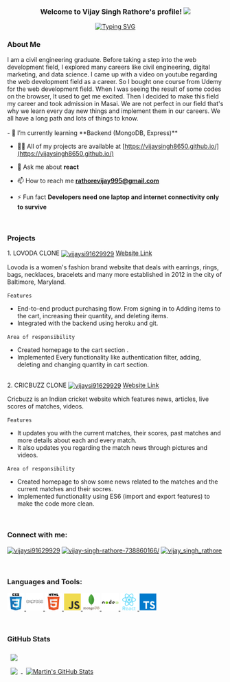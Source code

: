 


<h3 align="center">
  Welcome to Vijay Singh Rathore's profile!
  <img src="https://media.giphy.com/media/hvRJCLFzcasrR4ia7z/giphy.gif" width="28">
</h3>

<p align="center">
  <a href="https://github.com/VijaySingh8650/"><img src="https://readme-typing-svg.demolab.com?font=Fira+Code&pause=1000&width=435&lines=An+Aspiring+Full+Stack+Web+Developer" alt="Typing SVG" /></a>
</p>
<h3 align="left">About Me</h3>
I am a civil engineering graduate. Before taking a step into the web development field, I explored many careers like civil engineering, digital marketing, and data science. I came up with a video on youtube regarding the web development field as a career. So I bought one course from Udemy for the web development field. When I was seeing the result of some codes on the browser, It used to get me excited. Then I decided to make this field my career and took admission in Masai. 
We are not perfect in our field that's why we learn every day new things and implement them in our careers. We all have a long path and lots of things to know.
<br>
<br>
- 🌱 I’m currently learning **Backend (MongoDB, Express)**

- 👨‍💻 All of my projects are available at [https://vijaysingh8650.github.io/](https://vijaysingh8650.github.io/)

- 💬 Ask me about **react**

- 📫 How to reach me **rathorevijay995@gmail.com**

- ⚡ Fun fact **Developers need one laptop and internet connectivity only to survive**
<br>

<h3 align="left">Projects</h3>
<div>
1. LOVODA CLONE <a href="https://github.com/VijaySingh8650/exuberant-place-760" target="blank"><img align="center" src="https://raw.githubusercontent.com/rahuldkjain/github-profile-readme-generator/master/src/images/icons/Social/github.svg" alt="vijaysi91629929" height="30" width="40"/></a> <a href="https://lovoda-ecommerce.vercel.app/" target="blank">Website Link</a>

Lovoda is a women's fashion brand website that deals with earrings, rings, bags, necklaces, bracelets and many more established in 2012 in the city of Baltimore, Maryland.

`Features`
- End-to-end product purchasing flow. From signing in to Adding items to the cart, increasing their quantity, and deleting items.
- Integrated with the backend using heroku and git.

`Area of responsibility`
- Created homepage to the cart section .
- Implemented Every functionality like authentication filter, adding, deleting and changing quantity in cart section.
<br>
2. CRICBUZZ CLONE <a href="https://github.com/VijaySingh8650/cricbuzz" target="blank"><img align="center" src="https://raw.githubusercontent.com/rahuldkjain/github-profile-readme-generator/master/src/images/icons/Social/github.svg" alt="vijaysi91629929" height="30" width="40"/></a> <a href="https://luxury-douhua-2f73cb.netlify.app/index.html" target="blank">Website Link</a>

Cricbuzz is an Indian cricket website which features news, articles, live scores of matches, videos. 

`Features`
- It updates you with the current matches, their scores, past matches and more details about each and every match.
- It also updates you regarding the match news through pictures and videos.

`Area of responsibility`
- Created homepage to show some news related to the matches and the current matches and their socres.
- Implemented functionality using ES6 (import and export features) to make the code more clean.
<br>

<h3 align="left">Connect with me:</h3>

<p align="left">
<a href="https://twitter.com/vijaysi91629929" target="blank"><img align="center" src="https://raw.githubusercontent.com/rahuldkjain/github-profile-readme-generator/master/src/images/icons/Social/twitter.svg" alt="vijaysi91629929" height="30" width="40" /></a>
<a href="https://linkedin.com/in/vijay-singh-rathore-738860166/" target="blank"><img align="center" src="https://raw.githubusercontent.com/rahuldkjain/github-profile-readme-generator/master/src/images/icons/Social/linked-in-alt.svg" alt="vijay-singh-rathore-738860166/" height="30" width="40" /></a>
<a href="https://www.leetcode.com/vijay_singh_rathore" target="blank"><img align="center" src="https://raw.githubusercontent.com/rahuldkjain/github-profile-readme-generator/master/src/images/icons/Social/leet-code.svg" alt="vijay_singh_rathore" height="30" width="40" /></a>
</p>



<br>
<h3 align="left" >Languages and Tools:</h3>

<p align="left"> <a href="https://www.w3schools.com/css/" target="_blank" rel="noreferrer"> <img src="https://raw.githubusercontent.com/devicons/devicon/master/icons/css3/css3-original-wordmark.svg" alt="css3" width="40" height="40"/> </a> <a href="https://expressjs.com" target="_blank" rel="noreferrer"> <img src="https://raw.githubusercontent.com/devicons/devicon/master/icons/express/express-original-wordmark.svg" alt="express" width="40" height="40"/> </a> <a href="https://www.w3.org/html/" target="_blank" rel="noreferrer"> <img src="https://raw.githubusercontent.com/devicons/devicon/master/icons/html5/html5-original-wordmark.svg" alt="html5" width="40" height="40"/> </a> <a href="https://developer.mozilla.org/en-US/docs/Web/JavaScript" target="_blank" rel="noreferrer"> <img src="https://raw.githubusercontent.com/devicons/devicon/master/icons/javascript/javascript-original.svg" alt="javascript" width="40" height="40"/> </a> <a href="https://www.mongodb.com/" target="_blank" rel="noreferrer"> <img src="https://raw.githubusercontent.com/devicons/devicon/master/icons/mongodb/mongodb-original-wordmark.svg" alt="mongodb" width="40" height="40"/> </a> <a href="https://nodejs.org" target="_blank" rel="noreferrer"> <img src="https://raw.githubusercontent.com/devicons/devicon/master/icons/nodejs/nodejs-original-wordmark.svg" alt="nodejs" width="40" height="40"/> </a> <a href="https://reactjs.org/" target="_blank" rel="noreferrer"> <img src="https://raw.githubusercontent.com/devicons/devicon/master/icons/react/react-original-wordmark.svg" alt="react" width="40" height="40"/> </a> <a href="https://www.typescriptlang.org/" target="_blank" rel="noreferrer"> <img src="https://raw.githubusercontent.com/devicons/devicon/master/icons/typescript/typescript-original.svg" alt="typescript" width="40" height="40"/> </a> </p>

<br>


<h3>GitHub Stats</h3>
  
  <a href="https://github.com/VijaySingh8650">
  <img align="center" style="margin:0.5rem" src="http://github-readme-streak-stats.herokuapp.com?user=VijaySingh8650&theme=dark&background=1A2B34" />
</a>
<br>
<a href="https://github.com/VijaySingh8650">
  <img align="center" style="margin:0.5rem" src="https://github-readme-stats.vercel.app/api/top-langs/?username=VijaySingh8650&hide=html,css&title_color=ffffff&text_color=c9cacc&icon_color=4AB197&bg_color=1A2B34" />
</a>

<a href="https://github.com/VijaySingh8650">
  <img align="center" style="margin:0.5rem" src="https://github-readme-stats.vercel.app/api?username=VijaySingh8650&show_icons=true&line_height=27&count_private=true&title_color=ffffff&text_color=c9cacc&icon_color=4AB097&bg_color=1A2B34" alt="Martin's GitHub Stats" />
</a>

<br>




